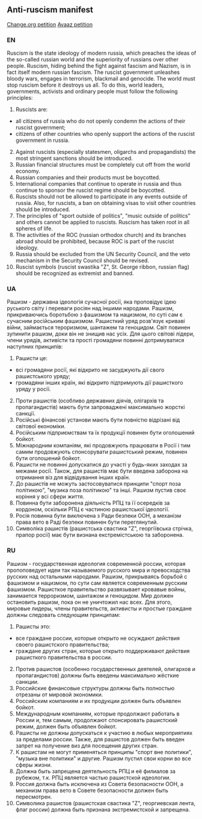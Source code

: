 ## Anti-ruscism manifest

[Change.org petition](https://www.change.org/p/anti-ruscism-manifest?recruiter=1260221290&recruited_by_id=8fccd920-b5ce-11ec-ae4e-6bc873a16c56&utm_source=share_petition&utm_medium=copylink&utm_campaign=petition_dashboard)
[Avaaz petition](https://secure.avaaz.org/community_petitions/en/world_leaders_governments_activists_and_ordinary_p_stop_ruscism/)

### EN

Ruscism is the state ideology of modern russia, which preaches the ideas of the so-called russian world and the superiority of russians over other people.  Ruscism, hiding behind the fight against fascism and Nazism, is in fact itself modern russian fascism.  The ruscist government unleashes bloody wars, engages in terrorism, blackmail and genocide.  The world must stop ruscism before it destroys us all.  To do this, world leaders, governments, activists and ordinary people must follow the following principles:
 1. Ruscists are:
  - all citizens of russia who do not openly condemn the actions of their ruscist government;
  - citizens of other countries who openly support the actions of the ruscist government in russia.
 2. Against ruscists (especially statesmen, oligarchs and propagandists) the most stringent sanctions should be introduced.
 3. Russian financial structures must be completely cut off from the world economy.
 4. Russian companies and their products must be boycotted.
 5. International companies that continue to operate in russia and thus continue to sponsor the ruscist regime should be boycotted.
 6. Ruscists should not be allowed to participate in any events outside of russia.  Also, for ruscists, a ban on obtaining visas to visit other countries should be introduced.
 7. The principles of "sport outside of politics", "music outside of politics" and others cannot be applied to ruscists.  Ruscism has taken root in all spheres of life.
 8. The activities of the ROC (russian orthodox church) and its branches abroad should be prohibited, because ROC is part of the ruscist ideology.
 9. Russia should be excluded from the UN Security Council, and the veto mechanism in the Security Council should be revised.
 10. Ruscist symbols (ruscist swastika "Z", St. George ribbon, russian flag) should be recognized as extremist and banned.

### UA

Рашизм - державна ідеологія сучасної росії, яка проповідує ідею руського світу і переваги росіян над іншими народами.  Рашизм, прикриваючись боротьбою з фашизмом та нацизмом, по суті сам є сучасним російським фашизмом.  Рашисткий уряд розв'язує криваві війни, займається тероризмом, шантажем та геноцидом.  Світ повинен зупинити рашизм, доки він не знищив нас усіх.  Для цього світові лідери, члени урядів, активісти та прості громадяни повинні дотримуватися наступних принципів:
 1. Рашисти це:
  - всі громадяни росії, які відкрито не засуджують дії свого рашистського уряду;
  - громадяни інших країн, які відкрито підтримують дії рашисткого уряду у росії.
 2. Проти рашистів (особливо державних діячів, олігархів та пропагандистів) мають бути запроваджені максимально жорсткі санкції.
 3. Російські фінансові установи мають бути повністю відрізані від світової економіки.
 4. Російським підприємствам та їх продукції повинен бути оголошений бойкот.
 5. Міжнародним компаніям, які продовжують працювати в Росії і тим самим продовжують спонсорувати рашистський режим, повинен бути оголошений бойкот.
 6. Рашисти не повинні допускатися до участі у будь-яких заходах за межами росії.  Також, для рашистів має бути введена заборона на отримання віз для відвідування інших країн.
 7. До рашистів не можуть застосовуватися принципи "спорт поза політикою", "музика поза політикою" та інші.  Рашизм пустив своє коріння у всі сфери життя.
 8. Повинна бути заборонена діяльність РПЦ та її осередків за кордоном, оскільки РПЦ є частиною рашистської ідеології.
 9. Росія повинна бути виключена з Ради безпеки ООН, а механізм права вето в Раді безпеки повинен бути переглянутий.
 10. Символіка рашистів (рашистська свастика "Z", георгіївська стрічка, прапор росії) має бути визнана екстремістською та заборонена.

### RU

Рашизм - государственная идеология современной россии, которая пропоповедует идеи так называемого русского мира и превосходства русских над остальными народами. Рашизм, прикрываясь борьбой с фашизмом и нацизмом, по сути сам является современным русским фашизмом. Рашисткое правительство развязывает кровавые войны, занимается терроризмом, шантажом и геноцидом. Мир должен остановить рашизм, пока он не уничтожил нас всех. Для этого, мировые лидеры, члены правительств, активисты и простые граждане должны следовать следующим принципам:
1. Рашисты это:
 - все граждане россии, которые открыто не осуждают действия своего рашистского правительства;
 - граждане других стран, которые открыто поддерживают действия рашисткого правительства в россии. 
2. Против рашистов (особенно государственных деятелей, олигархов и пропагандистов) должны быть введены максимально жёсткие санкции.
3. Российские финансовые структуры должны быть полностью отрезаны от мировой экономики.
4. Российским компаниям и их продукции должен быть объявлен бойкот.
5. Международным компаниям, которые продолжают работать в России и, тем самым, продолжают спонсировать рашистский режим, должен быть объявлен бойкот.
6. Рашисты не должны допускаться к участию в любых мероприятиях за пределами россии. Также, для рашистов должен быть введен запрет на получение виз для посещения других стран.
7. К рашистам не могут применяться принципы "спорт вне политики", "музыка вне политики" и другие. Рашизм пустил свои корни во все сферы жизни.
8. Должна быть запрещена деятельность РПЦ и её филиалов за рубежом, т.к. РПЦ является частью рашистской идеологии.
9. Россия должна быть исключена из Совета безопасности ООН, а механизм права вето в Совете безопасности  должен быть пересмотрен.
10. Символика рашистов (рашистская свастика "Z", георгиевская лента, флаг россии) должна быть признана экстремистской и запрещена.
